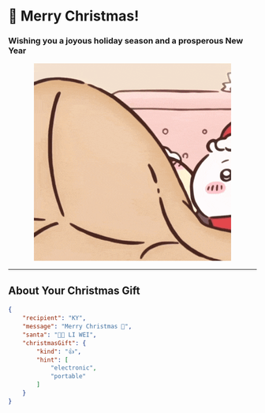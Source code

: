 
# 🎄 Merry Christmas!

### Wishing you a joyous holiday season and a prosperous New Year

<div style="text-align: center;">
  <img src="./assets/chiikawa-usagi.gif" alt="Chiikawa-Usagi">
</div>

---

## About Your Christmas Gift

```json
{
    "recipient": "KY",
    "message": "Merry Christmas 🎄",
    "santa": "🎅🏽 LI WEI",
    "christmasGift": {
        "kind": "👍",
        "hint": [
            "electronic",
            "portable"
        ]
    }
}
```
